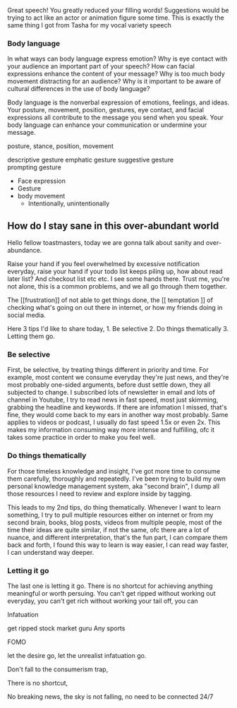 

Great speech! You greatly reduced your filling words! Suggestions would be trying to act like an actor or animation figure some time. This is exactly the same thing I got from Tasha for my vocal variety speech



### Body language 

In what ways can body language express emotion?
Why is eye contact with your audience an important part of your speech?
How can facial expressions enhance the content of your message?
Why is too much body movement distracting for an audience?
Why is it important to be aware of cultural differences in the use of body language?


Body language is the nonverbal expression of emotions, feelings, and ideas. Your posture, movement, position, gestures, eye contact, and facial expressions all contribute to the message you send when you speak. Your body language can enhance your communication or undermine your message.

posture, stance, position, movement 

descriptive gesture 
emphatic gesture 
suggestive gesture  
prompting gesture 


* Face expression 
* Gesture 
* body movement 
  * Intentionally, unintentionally





## How do I stay sane in this over-abundant world 

Hello fellow toastmasters, today we are gonna talk about sanity and over-abundance.

Raise your hand if you feel overwhelmed by excessive notification everyday, raise your hand if your todo list keeps piling up, how about read later list? And checkout list etc etc. I see some hands there. Trust me, you're not alone, this is a common problems, and we all go through them together.

The [[frustration]] of not able to get things done, the [[ temptation ]] of checking what's going on out there in internet, or how my friends doing in social media. 

Here 3 tips I'd like to share today, 1. Be selective 2. Do things thematically 3. Letting them go. 

### Be selective 
First, be selective, by treating things different in priority and time. For example, most content we consume everyday they're just news, and they're most probably one-sided arguments, before dust settle down, they all subjected to change. I subscribed lots of newsletter in email and lots of channel in Youtube, I try to read news in fast speed, most just skimming, grabbing the headline and keywords. If there are infomation I missed, that's fine, they would come back to my ears in another way most probably. Same applies to videos or podcast, I usually do fast speed 1.5x or even 2x. This makes my information consuming way more intense and fulfilling, ofc it takes some practice in order to make you feel well. 

### Do things thematically

For those timeless knowledge and insight, I've got more time to consume them carefully, thoroughly and repeatedly. I've been trying to build my own personal knowledge management system, aka "second brain", I dump all those resources I need to review and explore inside by tagging. 

This leads to my 2nd tips, do thing thematically. Whenever I want to learn something, I try to pull multiple resources either on internet or from my second brain, books, blog posts, videos from multiple people, most of the time their ideas are quite similar, if not the same, ofc there are a lot of nuance, and different interpretation, that's the fun part, I can compare them back and forth, I found this way to learn is way easier, I can read way faster, I can understand way deeper.  


<!-- For externally, I tried to categorize infomation as news and knowledge. For news, I only consume credited source, or independent media which I know well. I try do skim read in newsletter, speed watch/listen in video or audio, I don't mind missing some of the content, I will inevitable got to know the news if they really matter to me. -->  
<!-- Context switching is very expensive, I like multi-tasking, but I'd like to group them by on priority, intensity or just how they could enhance each other. For example, I'm a morning person, and I'm a mission driven person as well, I would get more energy and motivation if I get meaningful things done, instead of feeling tried. So usually I set aside 2-3 hours for critical tasks, things like my work, or preparing this speech, I'd feel satisfied and calm the rest of day. -->  


### Letting it go

The last one is letting it go. There is no shortcut for achieving anything meaningful or worth persuing. You can't get ripped without working out everyday, you can't get rich without working your tail off, you can

Infatuation

get ripped 
stock market guru 
Any sports 

FOMO 

let the desire go, let the unrealist infatuation go.  




Don't fall to the consumerism trap, 




There is no shortcut, 


No breaking news, the sky is not falling, no need to be connected 24/7  



